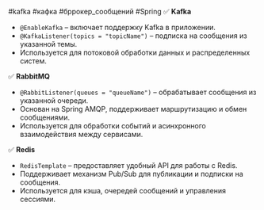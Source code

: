 #kafka #кафка #бррокер_сообщений #Spring 
✅ **Kafka**
- `@EnableKafka` – включает поддержку Kafka в приложении.
- `@KafkaListener(topics = "topicName")` – подписка на сообщения из указанной темы.
- Используется для потоковой обработки данных и распределенных систем.

✅ **RabbitMQ**
- `@RabbitListener(queues = "queueName")` – обрабатывает сообщения из указанной очереди.
- Основан на Spring AMQP, поддерживает маршрутизацию и обмен сообщениями.
- Используется для обработки событий и асинхронного взаимодействия между сервисами.

✅ **Redis**
- `RedisTemplate` – предоставляет удобный API для работы с Redis.
- Поддерживает механизм Pub/Sub для публикации и подписки на сообщения.
- Используется для кэша, очередей сообщений и управления сессиями.